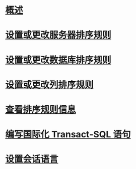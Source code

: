 # [概述](collation-and-unicode-support.md)  
# [设置或更改服务器排序规则](set-or-change-the-server-collation.md)  
# [设置或更改数据库排序规则](set-or-change-the-database-collation.md)  
# [设置或更改列排序规则](set-or-change-the-column-collation.md)  
# [查看排序规则信息](view-collation-information.md)  
# [编写国际化 Transact-SQL 语句](write-international-transact-sql-statements.md)  
# [设置会话语言](set-a-session-language.md)  
